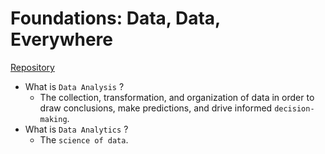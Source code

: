 # Foundations: Data, Data, Everywhere

[Repository](https://github.com/ThivaV/google_data_analytics/tree/master/C1)

* What is `Data Analysis` ?
    - The collection, transformation, and organization of data in order to draw conclusions, make predictions, and drive informed `decision-making`.
* What is `Data Analytics` ?
    - The `science of data`. 